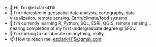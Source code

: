- 👋 Hi, I’m @ezclark4115
- 👀 I’m interested in geospatial data analysis, cartography, data visualization, remote sensing, Earth/climate/food systems  
- 🌱 I’m currently learning R, Python, SQL, ESRI, QGIS, remote sensing... nearing completion of my first undergraduate degree @ SFSU. 
- 💞️ I’m looking to collaborate on anything, really. 
- 📫 How to reach me: ezclark4115@gmail.com

<!---
ezclark4115/ezclark4115 is a ✨ special ✨ repository because its `README.md` (this file) appears on your GitHub profile.
You can click the Preview link to take a look at your changes.
--->
